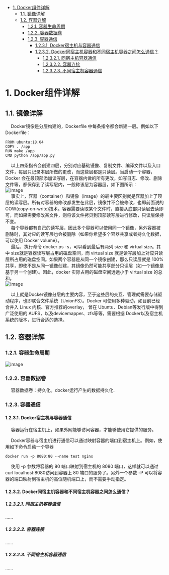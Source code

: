 <!-- TOC -->

- [1. Docker组件详解](#1-docker组件详解)
    - [1.1. 镜像详解](#11-镜像详解)
    - [1.2. 容器详解](#12-容器详解)
        - [1.2.1. 容器生命周期](#121-容器生命周期)
        - [1.2.2. 容器数据卷](#122-容器数据卷)
        - [1.2.3. 容器通信](#123-容器通信)
            - [1.2.3.1. Docker宿主机与容器通信](#1231-docker宿主机与容器通信)
            - [1.2.3.2. Docker同宿主机容器和不同宿主机容器之间怎么通信？](#1232-docker同宿主机容器和不同宿主机容器之间怎么通信)
                - [1.2.3.2.1. 同宿主机容器通信](#12321-同宿主机容器通信)
                - [1.2.3.2.2. 容器连接](#12322-容器连接)
                - [1.2.3.2.3. 不同宿主机容器通信](#12323-不同宿主机容器通信)

<!-- /TOC -->

# 1. Docker组件详解

<!-- 
https://mp.weixin.qq.com/s/xq9lrHqBOWjQ65-V4Jrttg
-->

## 1.1. 镜像详解

<!-- 
https://mp.weixin.qq.com/s/PM6K3j8bqBbbwtt4S4uyEw
-->
&emsp; Docker镜像是分层构建的，Dockerfile 中每条指令都会新建一层。例如以下 Dockerfile：  

```text
FROM ubuntu:18.04
COPY . /app
RUN make /app
CMD python /app/app.py
```
&emsp; 以上四条指令会创建四层，分别对应基础镜像、复制文件、编译文件以及入口文件，每层只记录本层所做的更改，而这些层都是只读层。当启动一个容器，Docker 会在最顶部添加读写层，在容器内做的所有更改，如写日志、修改、删除文件等，都保存到了读写层内，一般称该层为容器层，如下图所示：  
![image](https://gitee.com/wt1814/pic-host/raw/master/images/devops/docker/docker-15.png)  
&emsp; 事实上，容器（container）和镜像（image）的最主要区别就是容器加上了顶层的读写层。所有对容器的修改都发生在此层，镜像并不会被修改，也即前面说的 COW(copy-on-write)技术。容器需要读取某个文件时，直接从底部只读层去读即可，而如果需要修改某文件，则将该文件拷贝到顶部读写层进行修改，只读层保持不变。  
&emsp; 每个容器都有自己的读写层，因此多个容器可以使用同一个镜像，另外容器被删除时，其对应的读写层也会被删除（如果你希望多个容器共享或者持久化数据，可以使用 Docker volume）。  
&emsp; 最后，执行命令 docker ps -s，可以看到最后有两列 size 和 virtual size。其中 size就是容器读写层占用的磁盘空间，而 virtual size 就是读写层加上对应只读层所占用的磁盘空间。如果两个容器是从同一个镜像创建，那么只读层就是 100%共享，即使不是从同一镜像创建，其镜像仍然可能共享部分只读层（如一个镜像是基于另一个创建）。因此，docker 实际占用的磁盘空间远远小于 virtual size 的总和。  
![image](https://gitee.com/wt1814/pic-host/raw/master/images/devops/docker/docker-14.png)  

&emsp; 以上就是Docker镜像分层的主要内容，至于这些层的交互、管理就需要存储驱动程序，也即联合文件系统（UnionFS）。Docker 可使用多种驱动，如目前已经合并入 Linux 内核、官方推荐的overlay， 曾在 Ubuntu、Debian等发行版中得到广泛使用的 AUFS，以及devicemapper、zfs等等，需要根据 Docker以及宿主机系统的版本，进行合适的选择。  

## 1.2. 容器详解
### 1.2.1. 容器生命周期  
![image](https://gitee.com/wt1814/pic-host/raw/master/images/devops/docker/docker-4.png)  

### 1.2.2. 容器数据卷
&emsp; 容器数据卷：持久化。docker运行产生的数据持久化.

### 1.2.3. 容器通信  


#### 1.2.3.1. Docker宿主机与容器通信  
&emsp; 容器运行在宿主机上，如果外网能够访问容器，才能够使用它提供的服务。  

&emsp; Docker容器与宿主机进行通信可以通过映射容器的端口到宿主机上。例如，使用如下命令启动一个容器  

    docker run -p 8080:80 --name test nginx  

&emsp; 使用 -p 参数将容器的 80 端口映射到宿主机的 8080 端口，这样就可以通过curl localhost:8080访问到容器上 80 端口的服务了。另外一个参数 -P 可以将容器的端口映射到宿主机的高位随机端口上，而不需要手动指定。  

#### 1.2.3.2. Docker同宿主机容器和不同宿主机容器之间怎么通信？

<!-- 
docker同宿主机容器和不同宿主机容器之间怎么通信？
https://blog.51cto.com/2367685/2349762
--> 

##### 1.2.3.2.1. 同宿主机容器通信  
......


##### 1.2.3.2.2. 容器连接  
......

##### 1.2.3.2.3. 不同宿主机容器通信
......




